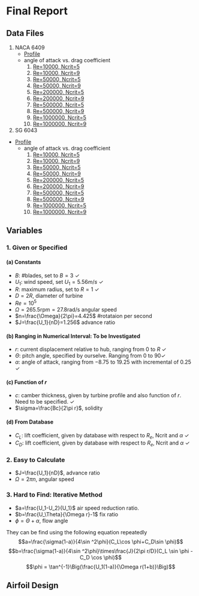 # Final Report

## Data Files

1. NACA 6409
   * [Profile](/data/NACA%206409/n6409.dat "Title")
   * angle of attack vs. drag coefficient
     1. [Re=10000, Ncrit=5](/data/NACA%206409/xf-n6409-il-100000-n5.txt)
     2. [Re=10000, Ncrit=9](/data/NACA%206409/xf-n6409-il-1000000.txt)
     3. [Re=50000, Ncrit=5](/data/NACA%206409/xf-n6409-il-50000-n5.txt)
     4. [Re=50000, Ncrit=9](/data/NACA%206409/xf-n6409-il-50000.txt)
     5. [Re=200000, Ncrit=5](/data/NACA%206409/xf-n6409-il-200000-n5.txt)
     6. [Re=200000, Ncrit=9](/data/NACA%206409/xf-n6409-il-200000-n9.txt)
     7. [Re=500000, Ncrit=5](/data/NACA%206409/xf-n6409-il-500000-n5.txt)
     8. [Re=500000, Ncrit=9](/data/NACA%206409/xf-n6409-il-500000.txt)
     9. [Re=1000000, Ncrit=5](/data/NACA%206409/xf-n6409-il-1000000-n5.txt)
     10. [Re=1000000, Ncrit=9](/data/NACA%206409/xf-n6409-il-1000000.txt)
2. SG 6043
* [Profile](/data/SG%206043/sg6043.dat.txt "Title")
   * angle of attack vs. drag coefficient
     1. [Re=10000, Ncrit=5](/data/NACA%206409/xf-n6409-il-10000-n5.txt)
     2. [Re=10000, Ncrit=9](/data/SG%206043/xf-sg6043-il-10000.txt)
     3. [Re=50000, Ncrit=5](/data/SG%206043/xf-sg6043-il-50000-n5.txt)
     4. [Re=50000, Ncrit=9](/data/SG%206043/xf-sg6043-il-50000.txt)
     5. [Re=200000, Ncrit=5](/data/SG%206043/xf-sg6043-il-100000-n5.txt)
     6. [Re=200000, Ncrit=9](/data/SG%206043/xf-sg6043-il-200000.txt)
     7. [Re=500000, Ncrit=5](/data/SG%206043/xf-sg6043-il-500000-n5.txt)
     8. [Re=500000, Ncrit=9](/data/SG%206043/xf-sg6043-il-500000.txt)
     9. [Re=1000000, Ncrit=5](/data/SG%206043/xf-sg6043-il-1000000-n5.txt)
     10. [Re=1000000, Ncrit=9](/data/SG%206043/xf-sg6043-il-1000000.txt)
## Variables

### 1. Given or Specified

#### (a) Constants

* $B$: #blades, set to $B=3$ $\checkmark$
* $U_1$: wind speed, set $U_1=5.56m/s$ $\checkmark$
* $R$: maximum radius, set to $R=1$ $\checkmark$
* $D=2R$, diameter of turbine
* $Re=10^5$
* $\Omega=265.5\mathrm{rpm}=27.8\mathrm{rad/s}$ angular speed
* $n=\frac{\Omega}{2\pi}=4.425$ #rotataion per second
* $J=\frac{U_1}{nD}=1.256$ advance ratio

#### (b) Ranging in Numerical Interval: To be Investigated

* $r$: current displacement relative to hub, ranging from $0$ to $R$ $\checkmark$
* $\Theta$: pitch angle, specified by ourselve. Ranging from $0$ to $90$$\checkmark$
* $\alpha$: angle of attack, ranging from $-8.75$ to $19.25$ with incremental of $0.25$ $\checkmark$

#### (c) Function of $r$

* $c$: camber thickness, given by turbine profile and also function of $r$. Need to be specified. $\checkmark$
* $\sigma=\frac{Bc}{2\pi r}$, solidity

#### (d) From Database

* $C_L$: lift coefficient, given by database with respect to $R_e$, Ncrit and $\alpha$ $\checkmark$
* $C_D$: lift coefficient, given by database with respect to $R_e$, Ncrit and $\alpha$ $\checkmark$

### 2. Easy to Calculate

* $J=\frac{U_1}{nD}$, advance ratio
* $\Omega=2\pi n$, angular speed

### 3. Hard to Find: Iterative Method

* $a=\frac{U_1-U_2}{U_1}$ air speed reduction ratio.
* $b=\frac{U_\Theta}{\Omega r}-1$ fix ratio
* $\phi=\Theta + \alpha$, flow angle

They can be find using the following equation repeatedly
$$a=\frac{\sigma(1-a)}{4\sin ^2\phi}(C_L\cos \phi+C_D\sin \phi)$$
$$b=\frac{\sigma(1-a)}{4\sin ^2\phi}\times\frac{J}{2\pi r/D}(C_L \sin \phi - C_D \cos \phi)$$
$$\phi = \tan^{-1}\Big(\frac{U_1(1-a)}{\Omega r(1+b)}\Big)$$

## Airfoil Design

